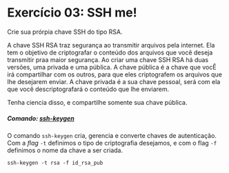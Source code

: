 # Exercício 03: SSH me!

Crie sua prórpia chave SSH do tipo RSA.

A chave SSH RSA traz segurança ao transmitir arquivos pela internet. Ela tem o objetivo de criptografar o conteúdo dos arquivos que você deseja transmitir praa maior segurança.
Ao criar uma chave SSH RSA há duas versões, uma privada e uma pública. A chave pública é a chave que vocÊ irá compartilhar com os outros, para que eles criptografem os arquivos que lhe desejarem enviar. A chave privada é a sua chave pessoal, será com ela que você descriptografará o conteúdo que lhe enviarem.

Tenha ciencia disso, e compartilhe somente sua chave pública.



##### Comando: [ssh-keygen](https://man7.org/linux/man-pages/man1/ssh-keygen.1.html)

O comando `ssh-keygen` cria, gerencia e converte chaves de autenticação. Com a _flag_ `-t` definimos o tipo de criptografia desejamos, e com o flag `-f` definimos o nome da chave a ser criada.

```shell
ssh-keygen -t rsa -f id_rsa_pub
```
